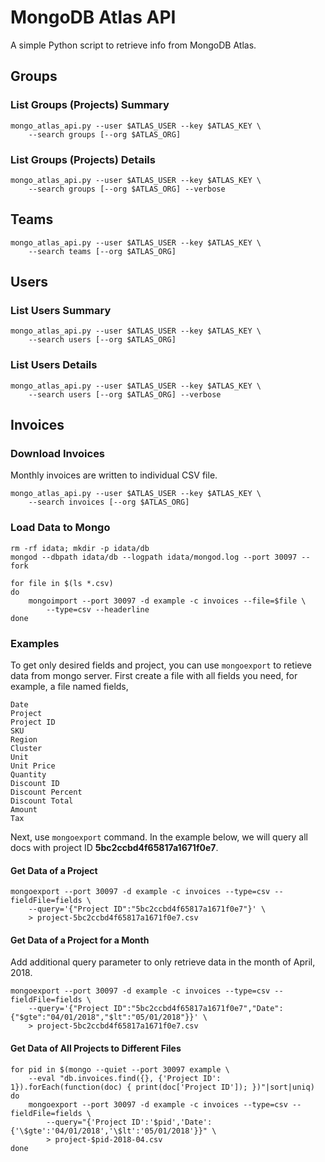 # MongoDB Atlas API
A simple Python script to retrieve info from MongoDB Atlas.

## Groups
### List Groups (Projects) Summary

```
mongo_atlas_api.py --user $ATLAS_USER --key $ATLAS_KEY \
    --search groups [--org $ATLAS_ORG]
```
### List Groups (Projects) Details

```
mongo_atlas_api.py --user $ATLAS_USER --key $ATLAS_KEY \
    --search groups [--org $ATLAS_ORG] --verbose
```

## Teams

```
mongo_atlas_api.py --user $ATLAS_USER --key $ATLAS_KEY \
    --search teams [--org $ATLAS_ORG]
```

## Users

### List Users Summary

```
mongo_atlas_api.py --user $ATLAS_USER --key $ATLAS_KEY \
    --search users [--org $ATLAS_ORG]
```

### List Users Details

```
mongo_atlas_api.py --user $ATLAS_USER --key $ATLAS_KEY \
    --search users [--org $ATLAS_ORG] --verbose
```

## Invoices
### Download Invoices
Monthly invoices are written to individual CSV file.

```
mongo_atlas_api.py --user $ATLAS_USER --key $ATLAS_KEY \
    --search invoices [--org $ATLAS_ORG]
```

### Load Data to Mongo

```
rm -rf idata; mkdir -p idata/db
mongod --dbpath idata/db --logpath idata/mongod.log --port 30097 --fork

for file in $(ls *.csv)
do
    mongoimport --port 30097 -d example -c invoices --file=$file \
        --type=csv --headerline
done
```

### Examples
To get only desired fields and project, you can use `mongoexport` to retieve data from mongo server.  First create a file with all fields you need, for example, a file named fields,

```
Date
Project
Project ID
SKU
Region
Cluster
Unit
Unit Price
Quantity
Discount ID
Discount Percent
Discount Total
Amount
Tax
```

Next, use `mongoexport` command.  In the example below, we will query all docs with project ID **5bc2ccbd4f65817a1671f0e7**.

#### Get Data of a Project
```
mongoexport --port 30097 -d example -c invoices --type=csv --fieldFile=fields \
    --query='{"Project ID":"5bc2ccbd4f65817a1671f0e7"}' \
    > project-5bc2ccbd4f65817a1671f0e7.csv
```

#### Get Data of a Project for a Month
Add additional query parameter to only retrieve data in the month of April, 2018.

```
mongoexport --port 30097 -d example -c invoices --type=csv --fieldFile=fields \
    --query='{"Project ID":"5bc2ccbd4f65817a1671f0e7","Date":{"$gte":"04/01/2018","$lt":"05/01/2018"}}' \
    > project-5bc2ccbd4f65817a1671f0e7.csv
```

#### Get Data of All Projects to Different Files

```
for pid in $(mongo --quiet --port 30097 example \
    --eval "db.invoices.find({}, {'Project ID': 1}).forEach(function(doc) { print(doc['Project ID']); })"|sort|uniq)
do
    mongoexport --port 30097 -d example -c invoices --type=csv --fieldFile=fields \
        --query="{'Project ID':'$pid','Date':{'\$gte':'04/01/2018','\$lt':'05/01/2018'}}" \
        > project-$pid-2018-04.csv
done
```






